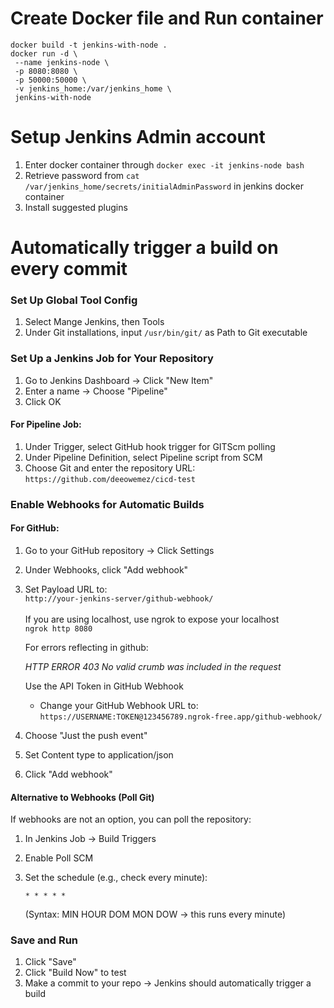 # Create Docker file and Run container

```
docker build -t jenkins-with-node .
docker run -d \
 --name jenkins-node \
 -p 8080:8080 \
 -p 50000:50000 \
 -v jenkins_home:/var/jenkins_home \
 jenkins-with-node
```
# Setup Jenkins Admin account

1. Enter docker container through `docker exec -it jenkins-node bash` <br>
2. Retrieve password from `cat /var/jenkins_home/secrets/initialAdminPassword` in jenkins docker container <br>
3. Install suggested plugins

# Automatically trigger a build on every commit

### Set Up Global Tool Config
1. Select Mange Jenkins, then Tools
2. Under Git installations, input `/usr/bin/git/` as Path to Git executable

### Set Up a Jenkins Job for Your Repository

1. Go to Jenkins Dashboard → Click "New Item"
2. Enter a name → Choose "Pipeline"
3. Click OK

#### For Pipeline Job:

1. Under Trigger, select GitHub hook trigger for GITScm polling
2. Under Pipeline Definition, select Pipeline script from SCM
3. Choose Git and enter the repository URL: `https://github.com/deeowemez/cicd-test`

### Enable Webhooks for Automatic Builds

#### For GitHub:

1. Go to your GitHub repository → Click Settings
2. Under Webhooks, click "Add webhook"
3. Set Payload URL to: <br>
   `http://your-jenkins-server/github-webhook/` <br>
   <br>
   If you are using localhost, use ngrok to expose your localhost <br>
   `ngrok http 8080`
   <br>

   For errors reflecting in github: <br>

   _HTTP ERROR 403 No valid crumb was included in the request_ <br>

   Use the API Token in GitHub Webhook <br>

   - Change your GitHub Webhook URL to: <br>
     `https://USERNAME:TOKEN@123456789.ngrok-free.app/github-webhook/`

4. Choose "Just the push event"
5. Set Content type to application/json
6. Click "Add webhook"

#### Alternative to Webhooks (Poll Git)

If webhooks are not an option, you can poll the repository:

1. In Jenkins Job → Build Triggers
2. Enable Poll SCM
3. Set the schedule (e.g., check every minute): <br>

   `* * * * *` <br>

   (Syntax: MIN HOUR DOM MON DOW → this runs every minute)

### Save and Run

1. Click "Save"
2. Click "Build Now" to test
3. Make a commit to your repo → Jenkins should automatically trigger a build
